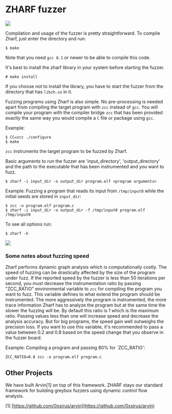 # ZHARF fuzzer

<img src="https://www.cs.utah.edu/~sirus/zharf.gif" />

Compilation and usage of the fuzzer is pretty straightforward. To compile Zharf,
just enter the directory and run:
```
$ make
```
Note that you need `gcc 8.1` or newer to be able to compile this code.

It's best to install the zharf library in your system before starting the fuzzer.
```
# make install
```
If you choose not to install the library, you have to start the fuzzer from the
directory that has `libzh.so` in it.

Fuzzing programs using Zharf is also simple. No pre-processing is needed apart
from compiling the target program with `zcc` instead of `gcc`.  You will compile
your program with the compiler bridge `zcc` that has been provided exactly the
same way you would compile a `C` file or package using `gcc`.

Example:
```
$ CC=zcc ./configure
$ make
```
`zcc` instruments the target program to be fuzzed by Zharf.

Basic arguments to run the fuzzer are 'input_directory', 'output_directory' and
the path to the executable that has been instrumented and you want to fuzz.
```
$ zharf -i input_dir -o output_dir program.elf <program arguments>
```

Example: Fuzzing a program that reads its input from `/tmp/input0` while the
initial seeds are stored in `input_dir`:
```
$ zcc -o program.elf program.c
$ zharf -i input_dir -o output_dir -f /tmp/input0 program.elf /tmp/input0
```

To see all options run:
```
$ zharf -h
```
<img src="https://www.cs.utah.edu/~sirus/zharf-1.1.png" />

### Some notes about fuzzing speed
Zharf performs dynamic graph analysis which is computationally costly. The speed
of fuzzing can be drastically affected by the size of the program under fuzz. If
the reported speed by the fuzzer is less than 50 iterations per second, you must
decrease the instrumentation ratio by passing "ZCC\_RATIO" environmental
variable to `zcc` for compiling the program you want to fuzz. This variable
defines to what extend the program should be instrumented. The more aggressively
the program is instrumented, the more trace information Zharf has to analyze the
program but at the same time the slower the fuzzing will be. By default this
ratio is 1 which is the maximum ratio. Passing values less than one will
increase speed and decrease the analysis accuracy. But for big programs, the
speed gain well outweighs the precision loss. If you want to use this variable,
it's recommended to pass a value between 0.2 and 0.8 based on the speed change
that you observe in the fuzzer board.

Example: Compiling a program and passing 80% for `ZCC\_RATIO':
```
ZCC_RATIO=0.8 zcc -o program.elf program.c
```

## Other Projects

We have built Arvin[1] on top of this framework. ZHARF stays our standard framework for building 
greybox fuzzers using dynamic control flow analysis.

\[1] [https://github.com/0xsirus/arvin](https://github.com/0xsirus/arvin)
